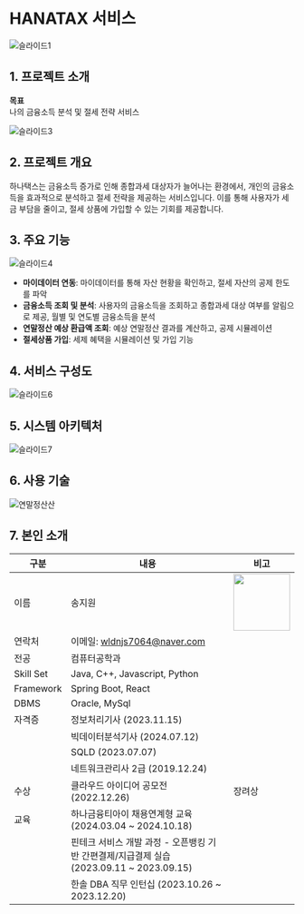 # HANATAX 서비스

![슬라이드1](https://github.com/user-attachments/assets/8a6db1c0-6d77-4935-b377-1c3021ad2818)

## 1. 프로젝트 소개

**목표**  
나의 금융소득 분석 및 절세 전략 서비스

![슬라이드3](https://github.com/user-attachments/assets/d92e6431-15d7-4059-9364-d1a8c2be3360)

## 2. 프로젝트 개요
하나택스는 금융소득 증가로 인해 종합과세 대상자가 늘어나는 환경에서, 개인의 금융소득을 효과적으로 분석하고 절세 전략을 제공하는 서비스입니다. 이를 통해 사용자가 세금 부담을 줄이고, 절세 상품에 가입할 수 있는 기회를 제공합니다.


## 3. 주요 기능

![슬라이드4](https://github.com/user-attachments/assets/864a1601-ef3f-4058-843c-90d9bb42a62e)

- **마이데이터 연동**: 마이데이터를 통해 자산 현황을 확인하고, 절세 자산의 공제 한도를 파악
- **금융소득 조회 및 분석**: 사용자의 금융소득을 조회하고 종합과세 대상 여부를 알림으로 제공, 월별 및 연도별 금융소득을 분석
- **연말정산 예상 환급액 조회**: 예상 연말정산 결과를 계산하고, 공제 시뮬레이션
- **절세상품 가입**: 세제 혜택을 시뮬레이션 및 가입 기능

## 4. 서비스 구성도

![슬라이드6](https://github.com/user-attachments/assets/cf78148f-14be-45f0-af8c-22ab6afe278d)

## 5. 시스템 아키텍처

![슬라이드7](https://github.com/user-attachments/assets/5100629a-1d21-422e-b5b3-bb0c4cc5d89b)

## 6. 사용 기술

![연말정산산](https://github.com/user-attachments/assets/ecf1e83a-705f-4786-9259-416123d319f8)




## 7. 본인 소개

| 구분   | 내용      | 비고                |
|--------|-----------|---------------------|
| 이름   | 송지원    | <img src="https://github.com/user-attachments/assets/0f3a862d-bf40-42e4-a7cf-7bb990a7a4a6" width="100" /> |
| 연락처  | 이메일: wldnjs7064@naver.com                              |                     |
| 전공  | 컴퓨터공학과                             |                     | 졸업(24.02.17)
| Skill Set | Java, C++, Javascript, Python                           |                     |
| Framework | Spring Boot, React                                       |                     |
| DBMS     | Oracle, MySql                                             |                     |
| 자격증  | 정보처리기사 (2023.11.15)                                 |                     |
|        | 빅데이터분석기사 (2024.07.12)                              |                     |
|        | SQLD (2023.07.07)                                          |                     |
|        | 네트워크관리사 2급 (2019.12.24)                            |                     |
| 수상    | 클라우드 아이디어 공모전 (2022.12.26)          | 장려상    |
| 교육    | 하나금융티아이 채용연계형 교육 (2024.03.04 ~ 2024.10.18)   |                     |
|         | 핀테크 서비스 개발 과정 - 오픈뱅킹 기반 간편결제/지급결제 실습 (2023.09.11 ~ 2023.09.15)   |                     |
|         | 한솔 DBA 직무 인턴십 (2023.10.26 ~ 2023.12.20)   |                     |
